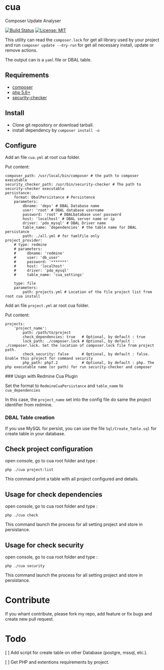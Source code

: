 # cua
Composer Update Analyser

[![Build Status](https://travis-ci.org/InExtenso/cua.svg?branch=master)](https://travis-ci.org/InExtenso/cua) [![License: MIT](https://img.shields.io/badge/License-MIT-yellow.svg)](https://opensource.org/licenses/MIT)

This utility can read the `composer.lock` for get all library used by your project and run `composer update --dry-run` for get all necessary install, update or remove actions.

The output can is a `yaml` file or DBAL table.

## Requirements

* [composer](https://getcomposer.org/)
* [php 5.6+](http://php.net)
* [security-checker](https://security.sensiolabs.org/)

## Install

* Clone git repository or download tarball.
* install dependency by `composer install -o`

## Configure

Add an file `cua.yml` at root cua folder.

Put content:

```
composer_path: /usr/local/bin/composer # the path to composer executable
security_checker_path: /usr/bin/security-checker # The path to security-checker executable
persistance:
    format: DbalPersistance # Persistence
    parameters:
        dbname: 'deps' # DBAL Database name
        user: 'root' # DBAL database username
        password: 'root' # DBALbatabase user password
        host: 'localhost' # DBAL server name or ip
        driver: 'pdo_mysql' # DBAL Driver name
        table_name: 'dependencies' # the table name for DBAL persistance
        path: ./all.yml # for YamlFile only
project_provider:
    # type: redmine
    # parameters:
    #     dbname: 'redmine'
    #     user: 'db_user'
    #     password: '*******'
    #     host: 'localhost'
    #     driver: 'pdo_mysql'
    #     table_name: 'cua_settings'

    type: file
    parameters:
        path: projects.yml # Location of the file project list from root cua install
```

Add an file `project.yml` ar root cua folder.

Put content:

```
projects:
    'project_name':
        path: /path/to/project
        check_dependencies: true   # Optional, by default : true
        lock_path: ./composer.lock # Optional, by default : ./composer.lock. Set the location of composer.lock file from project path.
        check_security: false      # Optional, by default : false. Enable this project for command security
        php_path: php7.2           # Optional, by default : php. The php executable name (or path) for run security-checker and composer
```


### Usign with Redmine Cua Plugin

Set the format to `RedmineCuaPersistance` and `table_name` to `cua_dependencies`

In this case, the `project_name` set into the config file do same the project identifier from redmine.


### DBAL Table creation

If you use MySQL for persist, you can use the file `Sql/Create_Table.sql` for create table in your database.


## Check project configuration

open console, go to cua root folder and type :

```
php ./cua project:list
```

This command print a table with all project configured and details.

## Usage for check dependencies

open console, go to cua root folder and type :

```
php ./cua check
```

This command launch the process for all setting project and store in persistance.

## Usage for check security

open console, go to cua root folder and type :

```
php ./cua security
```

This command launch the process for all setting project and store in persistance.



# Contribute

If you whant contribute, please fork my repo, add feature or fix bugs and create new pull request.


# Todo

[ ] Add script for create table on other Database (postgre, mssql, etc.).

[ ] Get PHP and extentions requirements by project.

